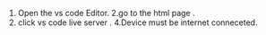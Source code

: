 1. Open the vs code Editor.
2.go to the html page .
3. click vs code live server .
4.Device must be internet conneceted.
